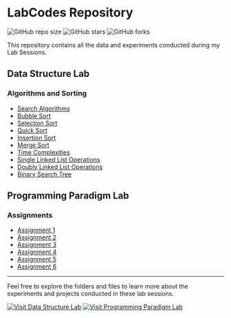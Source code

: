 # LabCodes Repository

![GitHub repo size](https://img.shields.io/github/repo-size/onkar69483/LabCodes)
![GitHub stars](https://img.shields.io/github/stars/onkar69483/LabCodes?style=social)
![GitHub forks](https://img.shields.io/github/forks/onkar69483/LabCodes?style=social)

This repository contains all the data and experiments conducted during my Lab Sessions.

## Data Structure Lab
### Algorithms and Sorting
- [Search Algorithms](OnkarDsl/1_searchAlgo.c)
- [Bubble Sort](OnkarDsl/2_bubble_sort.c)
- [Selection Sort](OnkarDsl/3_selectionSort.c)
- [Quick Sort](OnkarDsl/4_quickSort.c)
- [Insertion Sort](OnkarDsl/5_insertionSort.c)
- [Merge Sort](OnkarDsl/6_mergeSort.c)
- [Time Complexities](OnkarDsl/6_timeComplexities.md)
- [Single Linked List Operations](OnkarDsl/7_SingleLinkedList.c)
- [Doubly Linked List Operations](OnkarDsl/8_doublyLinkedList.c)
- [Binary Search Tree](OnkarDsl/9_Tree.c)
  
## Programming Paradigm Lab
### Assignments
- [Assignment 1](OnkarPPL/Assignment1.md)
- [Assignment 2](OnkarPPL/Assignment2.md)
- [Assignment 3](OnkarPPL/Assignment3.md)
- [Assignment 4](OnkarPPL/Assignment4.md)
- [Assignment 5](OnkarPPL/Assignment5.md)
- [Assignment 6](OnkarPPL/Assignment6.md)

---

Feel free to explore the folders and files to learn more about the experiments and projects conducted in these lab sessions.

[![Visit Data Structure Lab](https://img.shields.io/badge/Open-Data%20Structure%20Lab-blue)](OnkarDsl)
[![Visit Programming Paradigm Lab](https://img.shields.io/badge/Open-Programming%20Paradigm%20Lab-blue)](OnkarPPL)
